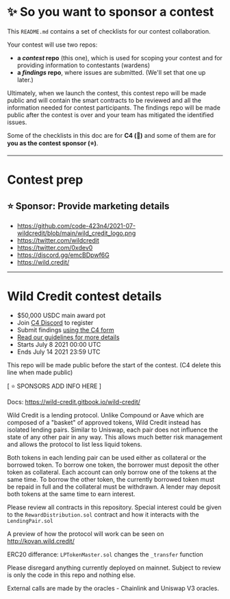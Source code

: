 # ✨ So you want to sponsor a contest

This `README.md` contains a set of checklists for our contest collaboration.

Your contest will use two repos: 
- **a _contest_ repo** (this one), which is used for scoping your contest and for providing information to contestants (wardens)
- **a _findings_ repo**, where issues are submitted. (We'll set that one up later.) 

Ultimately, when we launch the contest, this contest repo will be made public and will contain the smart contracts to be reviewed and all the information needed for contest participants. The findings repo will be made public after the contest is over and your team has mitigated the identified issues.

Some of the checklists in this doc are for **C4 (🐺)** and some of them are for **you as the contest sponsor (⭐️)**.

---

# Contest prep

## ⭐️ Sponsor: Provide marketing details

- https://github.com/code-423n4/2021-07-wildcredit/blob/main/wild_credit_logo.png
- https://twitter.com/wildcredit
- https://twitter.com/0xdev0
- https://discord.gg/emcBDpwf6G
- https://wild.credit/

---

# Wild Credit contest details
- $50,000 USDC main award pot
- Join [C4 Discord](https://discord.gg/EY5dvm3evD) to register
- Submit findings [using the C4 form](https://code423n4.com/2021-07-wildcredit-contest/submit)
- [Read our guidelines for more details](https://code423n4.com/compete)
- Starts July 8 2021 00:00 UTC
- Ends July 14 2021 23:59 UTC

This repo will be made public before the start of the contest. (C4 delete this line when made public)

[ ⭐️ SPONSORS ADD INFO HERE ]


Docs: https://wild-credit.gitbook.io/wild-credit/

Wild Credit is a lending protocol. Unlike Compound or Aave which are composed of a "basket" of approved tokens, Wild Credit instead has isolated lending pairs. Similar to Uniswap, each pair does not influence the state of any other pair in any way. This allows much better risk management and allows the protocol to list less liquid tokens.

Both tokens in each lending pair can be used either as collateral or the borrowed token. To borrow one token, the borrower must deposit the other token as collateral. Each account can only borrow one of the tokens at the same time. To borrow the other token, the currently borrowed token must be repaid in full and the collateral must be withdrawn. A lender may deposit both tokens at the same time to earn interest.

Please review all contracts in this repository. Special interest could be given to the `RewardDistribution.sol` contract and how it interacts with the `LendingPair.sol`

A preview of how the protocol will work can be seen on http://kovan.wild.credit/

ERC20 differance: `LPTokenMaster.sol` changes the `_transfer` function

Please disregard anything currently deployed on mainnet. Subject to review is only the code in this repo and nothing else.

External calls are made by the oracles - Chainlink and Uniswap V3 oracles.
